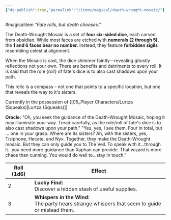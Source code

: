 ```yaml
---
{"dg-publish":true,"permalink":"/items/magical/death-wrought-mosaic/"}
---
```


#magicalitem 
_“Fate rolls, but death chooses.”_

The Death-Wrought Mosaic is a set of **four six-sided dice**, each carved from obsidian. While most faces are etched with **numerals (2 through 5)**, the **1 and 6 faces bear no number.** Instead, they feature **forbidden sigils** resembling celestial alignment.

When the Mosaic is cast, the dice shimmer faintly—revealing ghostly reflections not your own. There are benefits and detriments to every roll. It is said that the role {roll} of fate's dice is to also cast shadows upon your path.

This relic is a compass - not one that points to a specific location, but one that reveals the way to it's sisters.  

Currently in the possession of [[05_Player Characters/Lurtza (Squeaks)\|Lurtza (Squeaks)]]

**Oracle:** "Oh, you seek the guidance of the Death-Wrought Mosaic, hoping it may illuminate your way. Tread carefully, as the role/roll of fate's dice is to also cast shadows upon your path."
"Yes, yes, I see them. Four in total, but … one in your grasp. Where are its sisters? Ah, with the sisters, yes, Tisiphone, Hecate, and Nyx. Together, they make the Death-Wrought mosaic.  But they can only guide you to The Veil. To speak with it…through it…you need more guidance than Xaphan can provide. That wizard is more chaos than cunning. You would do well to…stay in touch.”


| Roll (1d6) | Effect                                                                                             |
| ---------- | -------------------------------------------------------------------------------------------------- |
| 2          | **Lucky Find:** <br>Discover a hidden stash of useful supplies.                                    |
| 3          | **Whispers in the Wind:** <br>The party hears strange whispers that seem to guide or mislead them. |
